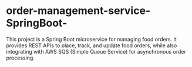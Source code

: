 # order-management-service-SpringBoot-
This project is a Spring Boot microservice for managing food orders. It provides REST APIs to place, track, and update food orders, while also integrating with AWS SQS (Simple Queue Service) for asynchronous order processing.
